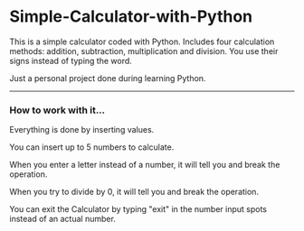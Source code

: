 # Simple-Calculator-with-Python
This is a simple calculator coded with Python. Includes four calculation methods: addition, subtraction, multiplication and division. You use their signs instead of typing the word.

Just a personal project done during learning Python.

---

### How to work with it...
Everything is done by inserting values. 

You can insert up to 5 numbers to calculate.

When you enter a letter instead of a number, it will tell you and break the operation.

When you try to divide by 0, it will tell you and break the operation.

You can exit the Calculator by typing "exit" in the number input spots instead of an actual number.
